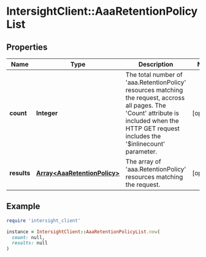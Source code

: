 # IntersightClient::AaaRetentionPolicyList

## Properties

| Name | Type | Description | Notes |
| ---- | ---- | ----------- | ----- |
| **count** | **Integer** | The total number of &#39;aaa.RetentionPolicy&#39; resources matching the request, accross all pages. The &#39;Count&#39; attribute is included when the HTTP GET request includes the &#39;$inlinecount&#39; parameter. | [optional] |
| **results** | [**Array&lt;AaaRetentionPolicy&gt;**](AaaRetentionPolicy.md) | The array of &#39;aaa.RetentionPolicy&#39; resources matching the request. | [optional] |

## Example

```ruby
require 'intersight_client'

instance = IntersightClient::AaaRetentionPolicyList.new(
  count: null,
  results: null
)
```

